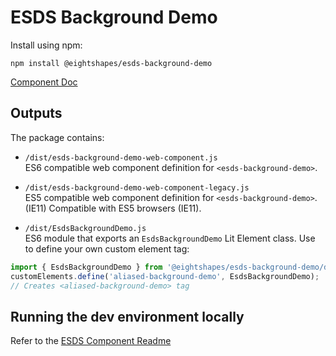 # ESDS Background Demo
Install using npm:
```
npm install @eightshapes/esds-background-demo
```

[Component Doc](./documentation/esds-background-demo-docs.md)

## Outputs
The package contains:
* `/dist/esds-background-demo-web-component.js`  
ES6 compatible web component definition for `<esds-background-demo>`.

* `/dist/esds-background-demo-web-component-legacy.js`  
ES5 compatible web component definition for `<esds-background-demo>`. (IE11) Compatible with ES5 browsers (IE11).  

* `/dist/EsdsBackgroundDemo.js`  
ES6 module that exports an `EsdsBackgroundDemo` Lit Element class. Use to define your own custom element tag:
```js
import { EsdsBackgroundDemo } from '@eightshapes/esds-background-demo/dist/EsdsBackgroundDemo.js';
customElements.define('aliased-background-demo', EsdsBackgroundDemo);
// Creates <aliased-background-demo> tag
```

## Running the dev environment locally
Refer to the [ESDS Component Readme](../README.md)
